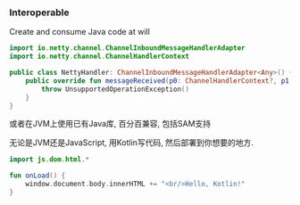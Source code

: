 
### Interoperable

Create and consume Java code at will

``` kotlin
import io.netty.channel.ChannelInboundMessageHandlerAdapter
import io.netty.channel.ChannelHandlerContext

public class NettyHandler: ChannelInboundMessageHandlerAdapter<Any>() {
    public override fun messageReceived(p0: ChannelHandlerContext?, p1: Any?) {
        throw UnsupportedOperationException()
    }
}
```

或者在JVM上使用已有Java库, 百分百兼容, 包括SAM支持

无论是JVM还是JavaScript, 用Kotlin写代码, 然后部署到你想要的地方.

``` kotlin
import js.dom.html.*

fun onLoad() {
    window.document.body.innerHTML += "<br/>Hello, Kotlin!"
}
```
